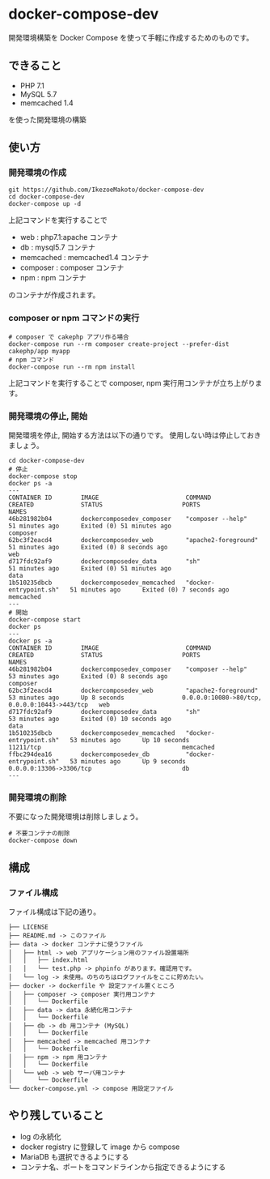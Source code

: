 # docker-compose-dev
開発環境構築を Docker Compose を使って手軽に作成するためのものです。
## できること
* PHP 7.1
* MySQL 5.7
* memcached 1.4

を使った開発環境の構築
## 使い方
### 開発環境の作成
```
git https://github.com/IkezoeMakoto/docker-compose-dev
cd docker-compose-dev
docker-compose up -d
```

上記コマンドを実行することで
* web : php7.1:apache コンテナ
* db : mysql5.7 コンテナ
* memcached : memcached1.4 コンテナ
* composer : composer コンテナ
* npm : npm コンテナ

のコンテナが作成されます。

### composer or npm コマンドの実行
```
# composer で cakephp アプリ作る場合
docker-compose run --rm composer create-project --prefer-dist cakephp/app myapp
# npm コマンド
docker-compose run --rm npm install
```
上記コマンドを実行することで composer, npm 実行用コンテナが立ち上がります。

### 開発環境の停止, 開始
開発環境を停止, 開始する方法は以下の通りです。
使用しない時は停止しておきましょう。
```
cd docker-compose-dev
# 停止
docker-compose stop
docker ps -a
---
CONTAINER ID        IMAGE                        COMMAND                  CREATED             STATUS                      PORTS               NAMES
46b281982b04        dockercomposedev_composer    "composer --help"        51 minutes ago      Exited (0) 51 minutes ago                       composer
62bc3f2eacd4        dockercomposedev_web         "apache2-foreground"     51 minutes ago      Exited (0) 8 seconds ago                        web
d717fdc92af9        dockercomposedev_data        "sh"                     51 minutes ago      Exited (0) 51 minutes ago                       data
1b510235dbcb        dockercomposedev_memcached   "docker-entrypoint.sh"   51 minutes ago      Exited (0) 7 seconds ago                        memcached
---
# 開始
docker-compose start
docker ps
---
docker ps -a
CONTAINER ID        IMAGE                        COMMAND                  CREATED             STATUS                      PORTS                                           NAMES
46b281982b04        dockercomposedev_composer    "composer --help"        53 minutes ago      Exited (0) 8 seconds ago                                                    composer
62bc3f2eacd4        dockercomposedev_web         "apache2-foreground"     53 minutes ago      Up 8 seconds                0.0.0.0:10080->80/tcp, 0.0.0.0:10443->443/tcp   web
d717fdc92af9        dockercomposedev_data        "sh"                     53 minutes ago      Exited (0) 10 seconds ago                                                   data
1b510235dbcb        dockercomposedev_memcached   "docker-entrypoint.sh"   53 minutes ago      Up 10 seconds               11211/tcp                                       memcached
ffbc294dea16        dockercomposedev_db          "docker-entrypoint.sh"   53 minutes ago      Up 9 seconds                0.0.0.0:13306->3306/tcp                         db
---
```
### 開発環境の削除
不要になった開発環境は削除しましょう。
```
# 不要コンテナの削除
docker-compose down
```

## 構成
### ファイル構成
ファイル構成は下記の通り。
```
├── LICENSE
├── README.md -> このファイル
├── data -> docker コンテナに使うファイル
│   ├── html -> web アプリケーション用のファイル設置場所
│   │   ├── index.html
│   │   └── test.php -> phpinfo があります。確認用です。
│   └── log -> 未使用。のちのちはログファイルをここに貯めたい。
├── docker -> dockerfile や 設定ファイル置くところ
│   ├── composer -> composer 実行用コンテナ
│   │   └── Dockerfile
│   ├── data -> data 永続化用コンテナ
│   │   └── Dockerfile
│   ├── db -> db 用コンテナ (MySQL)
│   │   └── Dockerfile
│   ├── memcached -> memcached 用コンテナ
│   │   └── Dockerfile
│   ├── npm -> npm 用コンテナ
│   │   └── Dockerfile
│   └── web -> web サーバ用コンテナ
│       └── Dockerfile
└── docker-compose.yml -> compose 用設定ファイル
```

## やり残していること
* log の永続化
* docker registry に登録して image から compose
* MariaDB も選択できるようにする
* コンテナ名、ポートをコマンドラインから指定できるようにする